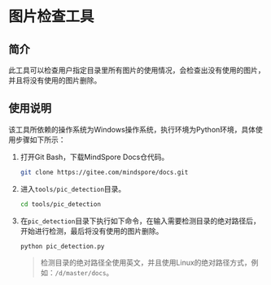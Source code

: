 # 图片检查工具

## 简介

此工具可以检查用户指定目录里所有图片的使用情况，会检查出没有使用的图片，并且将没有使用的图片删除。

## 使用说明

该工具所依赖的操作系统为Windows操作系统，执行环境为Python环境，具体使用步骤如下所示：

1. 打开Git Bash，下载MindSpore Docs仓代码。

   ```bash
   git clone https://gitee.com/mindspore/docs.git
   ```

2. 进入`tools/pic_detection`目录。

   ```bash
   cd tools/pic_detection
   ```

3. 在`pic_detection`目录下执行如下命令，在输入需要检测目录的绝对路径后，开始进行检测，最后将没有使用的图片删除。

   ```bash
   python pic_detection.py
   ```

   > 检测目录的绝对路径全使用英文，并且使用Linux的绝对路径方式，例如：`/d/master/docs`。
